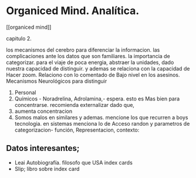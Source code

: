 # Organiced Mind. Analítica.
[[organiced mind]]

capitulo 2.

los mecanismos del cerebro para diferenciar la informacion. las complicaciones ante los datos que son familiares. la importancia de categorizar.
para el viaje de poca energia, abstraer la unidades, dado nuestra capacidad de distinguir. y ademas se relaciona con la capacidad de Hacer zoom. Relaciono con lo comentado de Bajo nivel en los asesinos. Mecanismos Neurológicos para distinguir
1) Personal
2) Químicos - Noradrelina, Adrolamina,-
		espera. esto es Mas bien para concentrarse.
recomienda externalizar dado que,
1) aumenta concentracion
2) Somos malos en similares
y ademas. mencione los que recurren a boys
tecnologia.
en sistemas menciona lo de Acceso randon y
parametros de categorizacion- función, Representacion,
contexto:

## Datos interesantes;

- Leai Autobiografía. filosofo que USA index cards
- Slip; libro sobre index card
